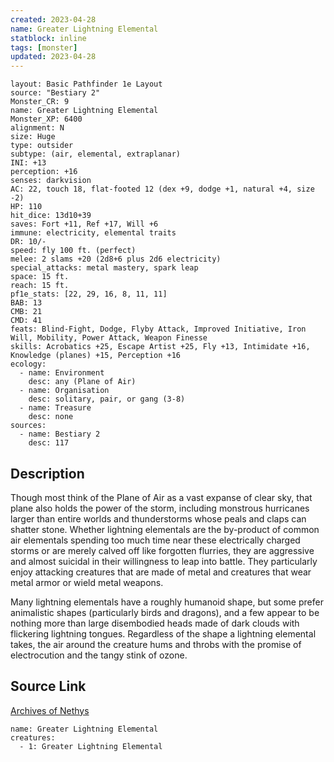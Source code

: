 ```yaml
---
created: 2023-04-28
name: Greater Lightning Elemental
statblock: inline
tags: [monster]
updated: 2023-04-28
---
```

```statblock
layout: Basic Pathfinder 1e Layout
source: "Bestiary 2"
Monster_CR: 9
name: Greater Lightning Elemental
Monster_XP: 6400
alignment: N
size: Huge
type: outsider
subtype: (air, elemental, extraplanar)
INI: +13
perception: +16
senses: darkvision
AC: 22, touch 18, flat-footed 12 (dex +9, dodge +1, natural +4, size -2)
HP: 110
hit_dice: 13d10+39
saves: Fort +11, Ref +17, Will +6
immune: electricity, elemental traits
DR: 10/-
speed: fly 100 ft. (perfect)
melee: 2 slams +20 (2d8+6 plus 2d6 electricity)
special_attacks: metal mastery, spark leap
space: 15 ft.
reach: 15 ft.
pf1e_stats: [22, 29, 16, 8, 11, 11]
BAB: 13
CMB: 21
CMD: 41
feats: Blind-Fight, Dodge, Flyby Attack, Improved Initiative, Iron Will, Mobility, Power Attack, Weapon Finesse
skills: Acrobatics +25, Escape Artist +25, Fly +13, Intimidate +16, Knowledge (planes) +15, Perception +16
ecology:
  - name: Environment
    desc: any (Plane of Air)
  - name: Organisation
    desc: solitary, pair, or gang (3-8)
  - name: Treasure
    desc: none
sources:
  - name: Bestiary 2
    desc: 117
```
## Description
Though most think of the Plane of Air as a vast expanse of clear sky, that plane also holds the power of the storm, including monstrous hurricanes larger than entire worlds and thunderstorms whose peals and claps can shatter stone. Whether lightning elementals are the by-product of common air elementals spending too much time near these electrically charged storms or are merely calved off like forgotten flurries, they are aggressive and almost suicidal in their willingness to leap into battle. They particularly enjoy attacking creatures that are made of metal and creatures that wear metal armor or wield metal weapons. 

 Many lightning elementals have a roughly humanoid shape, but some prefer animalistic shapes (particularly birds and dragons), and a few appear to be nothing more than large disembodied heads made of dark clouds with flickering lightning tongues. Regardless of the shape a lightning elemental takes, the air around the creature hums and throbs with the promise of electrocution and the tangy stink of ozone.
## Source Link
[Archives of Nethys](https://aonprd.com/MonsterDisplay.aspx?ItemName=Greater%20Lightning%20Elemental)
```encounter-table
name: Greater Lightning Elemental
creatures:
  - 1: Greater Lightning Elemental
```
